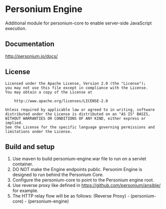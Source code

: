 # Personium Engine

Additional module for personium-core to enable server-side JavaScript execution.

## Documentation

http://personium.io/docs/

## License

	Licensed under the Apache License, Version 2.0 (the "License");
	you may not use this file except in compliance with the License.
	You may obtain a copy of the License at

	    http://www.apache.org/licenses/LICENSE-2.0

	Unless required by applicable law or agreed to in writing, software
	distributed under the License is distributed on an "AS IS" BASIS,
	WITHOUT WARRANTIES OR CONDITIONS OF ANY KIND, either express or implied.
	See the License for the specific language governing permissions and
	limitations under the License.

## Build and setup

1. Use maven to build personium-engine.war file to run on a servlet container.
1. DO NOT make the Engine endpoints public. Personim Engine is designed to run behind the Personium Core.
1. Configure the personium-core to point to the Personium engine root.
1. Use reverse proxy like defined in https://github.com/personium/ansible/ for example.
1. The HTTP relay flow will be as follows:
  (Reverse Proxy) - (personium-core) - (personium-engine)
